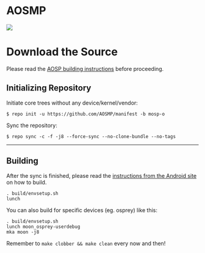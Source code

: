 AOSMP
=====

<img src="https://github.com/AOSMP/manifest/raw/mosp-o/mosp_about_logo.png">

Download the Source
===================

Please read the [AOSP building instructions](http://source.android.com/source/index.html) before proceeding.

Initializing Repository
-----------------------

Initiate core trees without any device/kernel/vendor:

    $ repo init -u https://github.com/AOSMP/manifest -b mosp-o

Sync the repository:

    $ repo sync -c -f -j8 --force-sync --no-clone-bundle --no-tags

***

Building
--------

After the sync is finished, please read the [instructions from the Android site](http://s.android.com/source/building.html) on how to build.

    . build/envsetup.sh
    lunch

You can also build for specific devices (eg. osprey) like this:

    . build/envsetup.sh
    lunch moon_osprey-userdebug
    mka moon -j8

Remember to `make clobber && make clean` every now and then!

